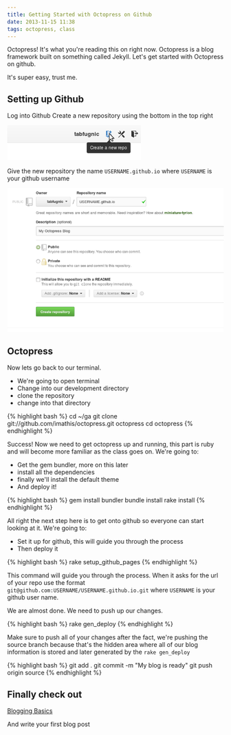 ```yaml
---
title: Getting Started with Octopress on Github
date: 2013-11-15 11:38
tags: octopress, class
---
```


Octopress! It's what you're reading this on right now. Octopress is a blog framework built on something called Jekyll. Let's get started with Octopress on github.

It's super easy, trust me.

## Setting up Github

Log into Github
Create a new repository using the bottom in the top right

![Make new repo](/images/new_repo.png "New repo")

Give the new repository the name `USERNAME.github.io` where `USERNAME` is your github username

![Create Repo](/images/create_repo.png "Create repo")

## Octopress

Now lets go back to our terminal.

- We're going to open terminal
- Change into our development directory
- clone the repository
- change into that directory

{% highlight bash %}
cd ~/ga
git clone git://github.com/imathis/octopress.git octopress
cd octopress
{% endhighlight %}

Success! Now we need to get octopress up and running, this part is ruby and will become more familiar as the class goes on. We're going to:

- Get the gem bundler, more on this later
- install all the dependencies
- finally we'll install the default theme
- And deploy it!

{% highlight bash %}
gem install bundler
bundle install
rake install
{% endhighlight %}

All right the next step here is to get onto github so everyone can start looking at it. We're going to:

- Set it up for github, this will guide you through the process
- Then deploy it

{% highlight bash %}
rake setup_github_pages
{% endhighlight %}

This command will guide you through the process. When it asks for the url of your repo use the format `git@github.com:USERNAME/USERNAME.github.io.git` where `USERNAME` is your github user name.

We are almost done. We need to push up our changes.

{% highlight bash %}
rake gen_deploy
{% endhighlight %}

Make sure to push all of your changes after the fact, we're pushing the source branch because that's the hidden area where all of our blog information is stored and later generated by the `rake gen_deploy`

{% highlight bash %}
git add .
git commit -m "My blog is ready"
git push origin source
{% endhighlight %}

## Finally check out

[Blogging Basics](http://octopress.org/docs/blogging/)

And write your first blog post
